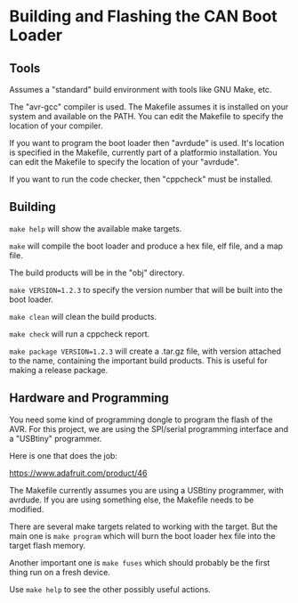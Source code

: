 Building and Flashing the CAN Boot Loader
=========================================

Tools
-----

Assumes a "standard" build environment with tools like GNU Make, etc.

The "avr-gcc" compiler is used. The Makefile assumes it is installed on your
system and available on the PATH. You can edit the Makefile to specify the
location of your compiler.

If you want to program the boot loader then "avrdude" is used. It's location
is specified in the Makefile, currently part of a platformio installation. You
can edit the Makefile to specify the location of your "avrdude".

If you want to run the code checker, then "cppcheck" must be installed.

Building
--------

`make help` will show the available make targets.

`make` will compile the boot loader and produce a hex file, elf file, and a
map file.

The build products will be in the "obj" directory.

`make VERSION=1.2.3` to specify the version number that will be built into the
boot loader.

`make clean` will clean the build products.

`make check` will run a cppcheck report.

`make package VERSION=1.2.3` will create a .tar.gz file, with version attached
to the name, containing the important build products. This is useful for making
a release package.

Hardware and Programming
------------------------

You need some kind of programming dongle to program the flash of the AVR. For
this project, we are using the SPI/serial programming interface and a "USBtiny"
programmer.

Here is one that does the job:

https://www.adafruit.com/product/46

The Makefile currently assumes you are using a USBtiny programmer, with
avrdude. If you are using something else, the Makefile needs to be modified.

There are several make targets related to working with the target. But the main
one is `make program` which will burn the boot loader hex file into the target
flash memory.

Another important one is `make fuses` which should probably be the first thing
run on a fresh device.

Use `make help` to see the other possibly useful actions.
